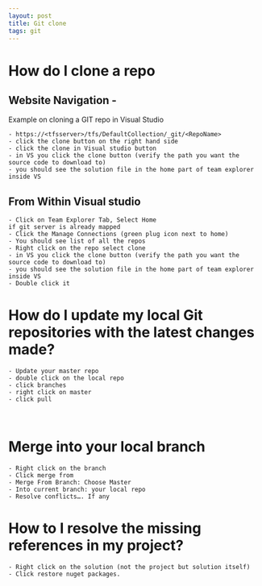 ```yaml
---
layout: post
title: Git clone
tags: git
---
```

# How do I clone a repo
## Website Navigation - 
Example on cloning a GIT repo in Visual Studio
		
	- https://<tfsserver>/tfs/DefaultCollection/_git/<RepoName> 
	- click the clone button on the right hand side
	- click the clone in Visual studio button
	- in VS you click the clone button (verify the path you want the source code to download to)
	- you should see the solution file in the home part of team explorer inside VS
 
		
## From Within Visual studio

	- Click on Team Explorer Tab, Select Home
	if git server is already mapped  
	- Click the Manage Connections (green plug icon next to home) 
	- You should see list of all the repos
	- Right click on the repo select clone
	- in VS you click the clone button (verify the path you want the source code to download to)
	- you should see the solution file in the home part of team explorer inside VS
	- Double click it

# How do I update my local Git repositories with the latest changes made?

	- Update your master repo
	- double click on the local repo
	- click branches
	- right click on master 
	- click pull
 
# Merge into your local branch

	- Right click on the branch
	- Click merge from
	- Merge From Branch: Choose Master
	- Into current branch: your local repo
	- Resolve conflicts…. If any

# How to I resolve the missing references in my project?
	
	- Right click on the solution (not the project but solution itself)
	- Click restore nuget packages.
